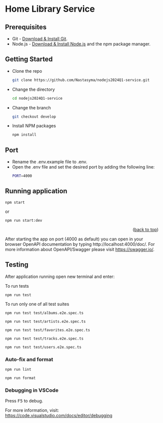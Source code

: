 # Home Library Service

## Prerequisites

- Git - [Download & Install Git](https://git-scm.com/downloads).
- Node.js - [Download & Install Node.js](https://nodejs.org/en/download/) and the npm package manager.

## Getting Started

- Clone the repo
  ```sh
  git clone https://github.com/Nastasyma/nodejs2024Q1-service.git
  ```
- Change the directory
  ```sh
  cd nodejs2024Q1-service
  ```
- Change the branch
  ```sh
  git checkout develop
  ```
- Install NPM packages
  ```sh
  npm install
  ```

## Port

- Rename the .env.example file to .env.
- Open the .env file and set the desired port by adding the following line:
  ```sh
  PORT=4000
  ```

## Running application

```
npm start
```
or
```
npm run start:dev
```
<p align="right">(<a href="#readme-top">back to top</a>)</p>

After starting the app on port (4000 as default) you can open
in your browser OpenAPI documentation by typing http://localhost:4000/doc/.
For more information about OpenAPI/Swagger please visit https://swagger.io/.

## Testing

After application running open new terminal and enter:

To run tests

```
npm run test
```

To run only one of all test suites

```
npm run test test/albums.e2e.spec.ts
```

```
npm run test test/artists.e2e.spec.ts
```

```
npm run test test/favorites.e2e.spec.ts
```

```
npm run test test/tracks.e2e.spec.ts
```

```
npm run test test/users.e2e.spec.ts
```

### Auto-fix and format

```
npm run lint
```

```
npm run format
```

### Debugging in VSCode

Press <kbd>F5</kbd> to debug.

For more information, visit: https://code.visualstudio.com/docs/editor/debugging
